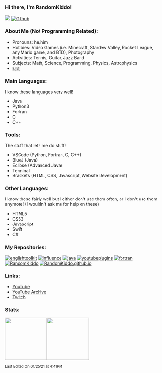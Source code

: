 ### Hi there, I'm RandomKiddo!

![](https://visitor-badge.laobi.icu/badge?page_id=RandomKiddo.RandomKiddo)
[![Github](https://img.shields.io/github/followers/RandomKiddo?label=Follow&style=social)](https://github.com/RandomKiddo)

### About Me (Not Programming Related):

- Pronouns: he/him
- Hobbies: Video Games (i.e. Minecraft, Stardew Valley, Rocket League, any Mario game, and BTD), Photography
- Activities: Tennis, Guitar, Jazz Band
- Subjects: Math, Science, Programming, Physics, Astrophysics
- :us: 

### Main Languages:

I know these languages very well!

- Java
- Python3
- Fortran
- C
- C++

### Tools:

The stuff that lets me do stuff!

- VSCode (Python, Fortran, C, C++)
- BlueJ (Java)
- Eclipse (Advanced Java)
- Terminal
- Brackets (HTML, CSS, Javascript, Website Development)

### Other Languages:

I know these fairly well but I either don't use them often, or I don't use them anymore! (I wouldn't ask me for help on these)

- HTML5
- CSS3
- Javascript
- Swift
- C#

### My Repositories:

[![englishtoolkit](https://github-readme-stats.vercel.app/api/pin/?username=RandomKiddo&repo=englishtoolkit&theme=vue)](https://github.com/RandomKiddo/englishtoolkit)
[![influence](https://github-readme-stats.vercel.app/api/pin/?username=RandomKiddo&repo=influence&theme=vue)](https://github.com/RandomKiddo/influence)
[![java](https://github-readme-stats.vercel.app/api/pin/?username=RandomKiddo&repo=java&theme=vue)](https://github.com/RandomKiddo/java)
[![youtubeplugins](https://github-readme-stats.vercel.app/api/pin/?username=RandomKiddo&repo=youtubeplugins&theme=vue)](https://github.com/RandomKiddo/youtubeplugins)
[![fortran](https://github-readme-stats.vercel.app/api/pin/?username=RandomKiddo&repo=fortran&theme=vue)](https://github.com/RandomKiddo/fortran)
[![RandomKiddo](https://github-readme-stats.vercel.app/api/pin/?username=RandomKiddo&repo=RandomKiddo&theme=vue)](https://github.com/RandomKiddo/RandomKiddo)
[![RandomKiddo.github.io](https://github-readme-stats.vercel.app/api/pin/?username=RandomKiddo&repo=RandomKiddo.github.io&theme=vue)](https://github.com/RandomKiddo/RandomKiddo.github.io)

### Links:

- [YouTube](https://www.youtube.com/channel/UCqORid7DP0chFER0SkjCb1A)
- [YouTube Archive](https://www.youtube.com/channel/UCvErjJxLRFq4t9d4iydRLVQ)
- [Twitch](https://www.twitch.tv/notfirsttry)

### Stats: 

<img height="137.3px" src="https://github-readme-stats.vercel.app/api?username=RandomKiddo&hide_title=true&hide_border=true&show_icons=true&include_all_commits=true&count_private=true&line_height=21&text_color=000&icon_color=000&theme=vue" /><!-- wi*quL3fcV --><img height="137.3px" src="https://github-readme-stats.vercel.app/api/top-langs/?username=RandomKiddo&hide=html&hide_title=true&hide_border=true&layout=compact&langs_count=7&exclude_repo=comp426&text_color=000&icon_color=ffftheme=vue" />

<sub>Last Edited On 01/25/21 at 4:41PM</sub>
